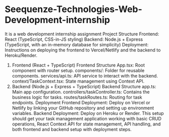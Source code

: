 # Seequenze-Technologies-Web-Development-internship
It is a web development internship assignment
Project Structure
Frontend: React (TypeScript, CSS-in-JS styling)
Backend: Node.js + Express (TypeScript, with an in-memory database for simplicity)
Deployment: Instructions on deploying the frontend to Vercel/Netlify and the backend to Heroku/Render.
1. Frontend (React + TypeScript)
Frontend Structure
App.tsx: Root component with router setup.
components/: Folder for reusable components.
services/api.ts: API service to interact with the backend.
context/TaskContext.tsx: State management using Context API.
2. Backend (Node.js + Express + TypeScript)
Backend Structure
app.ts: Main app configuration.
controllers/taskController.ts: Contains the business logic for tasks.
routes/taskRoutes.ts: Routing for task endpoints.
Deployment
Frontend Deployment: Deploy on Vercel or Netlify by linking your GitHub repository and setting up environment variables.
Backend Deployment: Deploy on Heroku or Render.
This setup should get your task management application working with basic CRUD operations, React Context API for state management, API handling, and both frontend and backend setup with deployment steps.






